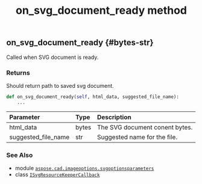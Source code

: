 ﻿---
title: on_svg_document_ready method
second_title: Aspose.CAD for Python via .NET API References
description: 
type: docs
weight: 40
url: /aspose.cad.imageoptions.svgoptionsparameters/isvgresourcekeepercallback/on_svg_document_ready/
is_root: false
---

## on_svg_document_ready {#bytes-str}

Called when SVG document is ready.


### Returns 


Should return path to saved svg document.


```python
def on_svg_document_ready(self, html_data, suggested_file_name):
    ...
```


| Parameter | Type | Description |
| :- | :- | :- |
| html_data | bytes | The SVG document conent bytes. |
| suggested_file_name | str | Suggested name for the file. |



### See Also
* module [`aspose.cad.imageoptions.svgoptionsparameters`](../../)
* class [`ISvgResourceKeeperCallback`](/cad/python-net/aspose.cad.imageoptions.svgoptionsparameters/isvgresourcekeepercallback)
